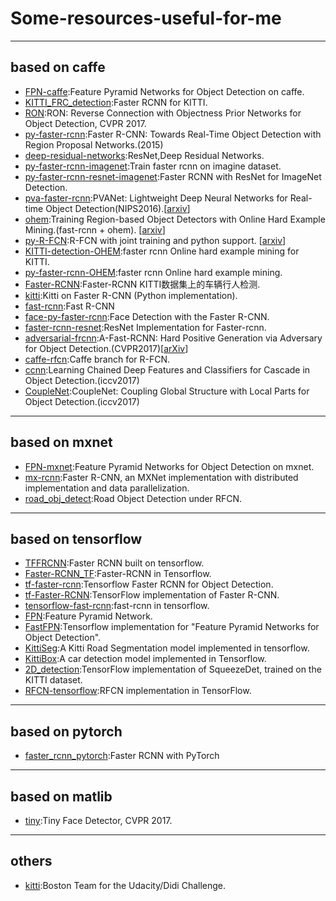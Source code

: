 # Some-resources-useful-for-me

----

## based on caffe

* [FPN-caffe](https://github.com/unsky/FPN-caffe):Feature Pyramid Networks for Object Detection on caffe. 
* [KITTI_FRC_detection](https://github.com/unsky/KITTI_FRC_detection):Faster RCNN for KITTI.
* [RON](https://github.com/taokong/RON):RON: Reverse Connection with Objectness Prior Networks for Object Detection, CVPR 2017.
* [py-faster-rcnn](https://github.com/rbgirshick/py-faster-rcnn):Faster R-CNN: Towards Real-Time Object Detection with Region Proposal Networks.(2015)
* [deep-residual-networks](https://github.com/KaimingHe/deep-residual-networks):ResNet,Deep Residual Networks.
* [py-faster-rcnn-imagenet](https://github.com/andrewliao11/py-faster-rcnn-imagenet):Train faster rcnn on imagine dataset.
* [py-faster-rcnn-resnet-imagenet](https://github.com/tianzhi0549/py-faster-rcnn-resnet-imagenet):Faster RCNN with ResNet for ImageNet Detection.
* [pva-faster-rcnn](https://github.com/sanghoon/pva-faster-rcnn):PVANet: Lightweight Deep Neural Networks for Real-time Object Detection(NIPS2016).[[arxiv](https://arxiv.org/abs/1611.08588)]
* [ohem](https://github.com/abhi2610/ohem):Training Region-based Object Detectors with Online Hard Example Mining.(fast-rcnn + ohem). [[arxiv](https://arxiv.org/abs/1604.03540)]
* [py-R-FCN](https://github.com/YuwenXiong/py-R-FCN):R-FCN with joint training and python support. [[arxiv](https://arxiv.org/abs/1605.06409)]
* [KITTI-detection-OHEM](https://github.com/manutdzou/KITTI-detection-OHEM):faster rcnn Online hard example mining for KITTI.
* [py-faster-rcnn-OHEM](https://github.com/manutdzou/py-faster-rcnn-OHEM):faster rcnn Online hard example mining.
* [Faster-RCNN](https://github.com/JayMarx/Faster-RCNN):Faster-RCNN KITTI数据集上的车辆行人检测.
* [kitti](https://github.com/MarvinTeichmann/kitti):Kitti on Faster R-CNN (Python implementation).
* [fast-rcnn](https://github.com/rbgirshick/fast-rcnn):Fast R-CNN
* [face-py-faster-rcnn](https://github.com/playerkk/face-py-faster-rcnn):Face Detection with the Faster R-CNN.
* [faster-rcnn-resnet](https://github.com/Eniac-Xie/faster-rcnn-resnet):ResNet Implementation for Faster-rcnn.
* [adversarial-frcnn](https://github.com/xiaolonw/adversarial-frcnn):A-Fast-RCNN: Hard Positive Generation via Adversary for Object Detection.(CVPR2017)[[arXiv](https://arxiv.org/abs/1704.03414)]
* [caffe-rfcn](https://github.com/daijifeng001/caffe-rfcn):Caffe branch for R-FCN.
* [ccnn](https://github.com/wk910930/ccnn):Learning Chained Deep Features and Classifiers for Cascade in Object Detection.(iccv2017)
* [CoupleNet](https://github.com/tshizys/CoupleNet):CoupleNet: Coupling Global Structure with Local Parts for Object Detection.(iccv2017)

----

## based on mxnet

* [FPN-mxnet](https://github.com/unsky/FPN-mxnet):Feature Pyramid Networks for Object Detection on mxnet.
* [mx-rcnn](https://github.com/precedenceguo/mx-rcnn):Faster R-CNN, an MXNet implementation with distributed implementation and data parallelization.
* [road_obj_detect](https://github.com/dhzhd1/road_obj_detect):Road Object Detection under RFCN.

----

## based on tensorflow

* [TFFRCNN](https://github.com/CharlesShang/TFFRCNN):Faster RCNN built on tensorflow.
* [Faster-RCNN_TF](https://github.com/smallcorgi/Faster-RCNN_TF):Faster-RCNN in Tensorflow.
* [tf-faster-rcnn](https://github.com/endernewton/tf-faster-rcnn):Tensorflow Faster RCNN for Object Detection.
* [tf-Faster-RCNN](https://github.com/kevinjliang/tf-Faster-RCNN):TensorFlow implementation of Faster R-CNN.
* [tensorflow-fast-rcnn](https://github.com/zplizzi/tensorflow-fast-rcnn):fast-rcnn in tensorflow.
* [FPN](https://github.com/xmyqsh/FPN):Feature Pyramid Network.
* [FastFPN](https://github.com/wuzheng-sjtu/FastFPN):Tensorflow implementation for "Feature Pyramid Networks for Object Detection".
* [KittiSeg](https://github.com/MarvinTeichmann/KittiSeg):A Kitti Road Segmentation model implemented in tensorflow.
* [KittiBox](https://github.com/MarvinTeichmann/KittiBox):A car detection model implemented in Tensorflow.
* [2D_detection](https://github.com/fregu856/2D_detection):TensorFlow implementation of SqueezeDet, trained on the KITTI dataset.
* [RFCN-tensorflow](https://github.com/xdever/RFCN-tensorflow):RFCN implementation in TensorFlow.

----

## based on pytorch

* [faster_rcnn_pytorch](https://github.com/longcw/faster_rcnn_pytorch):Faster RCNN with PyTorch

----
## based on matlib

* [tiny](https://github.com/peiyunh/tiny):Tiny Face Detector, CVPR 2017.
----

## others
* [kitti](https://github.com/bostondiditeam/kitti):Boston Team for the Udacity/Didi Challenge.
